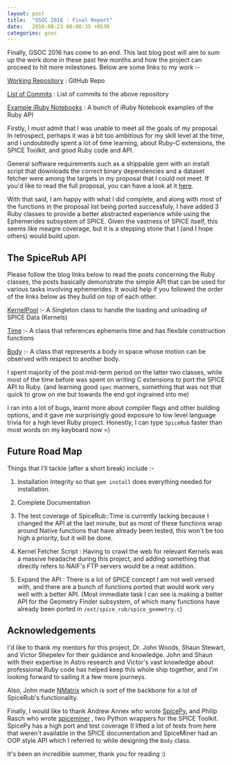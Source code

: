 ```yaml
---
layout: post
title:  "GSOC 2016 : Final Report"
date:   2016-08-23 00:00:35 +0530
categories: gsoc
---
```


Finally, GSOC 2016 has come to an end. This last blog post will aim to sum up the work done in these 
past few months and how the project can proceed to hit more milestones. Below are some links to my work :-

[Working Repository][repo] : GitHub Repo

[List of Commits][commits] : List of commits to the above repository

[Example iRuby Notebooks][note] : A bunch of iRuby Notebook examples of the Ruby API

Firstly, I must admit that I was unable to meet all the goals of my proposal. In retrospect, perhaps it was a bit too ambitious for my skill level at the time, and I undoubtedly spent a lot of time learning, about Ruby-C extensions, the SPICE Toolkit, and good Ruby code and API.

General software requirements such as a shippable gem with an install script that downloads the correct binary dependencies and a dataset fetcher were among the targets in my proposal that I could not meet. If you'd like to read the full proposal, you can have a look at it [here][prop].

With that said, I am happy with what I did complete, and along with most of the functions in the proposal list being ported successfuly, I have added 3 Ruby classes to provide a better abstracted experience while using the Ephemerides subsystem of SPICE. Given the vastness of SPICE itself, this seems like meagre coverage, but it is a stepping stone that I (and I hope others) would build upon.

## **The SpiceRub API**

Please follow the blog links below to read the posts concerning the Ruby classes, the posts basically demonstrate the simple API that can be used for various tasks involving ephemerides. It would help if you followed the order of the links below as they build on top of each other.

[KernelPool][pool] :- A Singleton class to handle the loading and unloading of SPICE Data (Kernels)

[Time][time] :- A class that references ephemeris time and has flexible construction functions

[Body][body] :- A class that represents a body in space whose motion can be observed with respect to another body.

I spent majority of the post mid-term period on the latter two classes, while most of the time before was spent on writing C extensions to port the SPICE API to Ruby. (and learning good  `spec` manners, something that was not that quick to grow on me but towards the end got ingrained into me)

I ran into a lot of bugs, learnt more about compiler flags and other building options, and it gave me surprisingly good exposure to low level language trivia for a high level Ruby project. Honestly, I can type `SpiceRub` faster than most words on my keyboard now =)

## **Future Road Map**

Things that I'll tackle (after a short break) include :-

1) Installation Integrity so that `gem install` does everything needed for installation.

2) Complete Documentation

3) The test coverage of SpiceRub::Time is currently lacking because I changed the API at the last minute, but as most of these functions wrap around Native functions that have already been tested, this won't be too high a priority, but it will be done.

4) Kernel Fetcher Script : Having to crawl the web for relevant Kernels was a massive headache during this project, and adding something that directly refers to NAIF's FTP servers would be a neat addition.
 
5) Expand the API : There is a lot of SPICE concept I am not well versed with, and there are a bunch of functions ported that would work very well with a better API. (Most immediate task I can see is making a better API for the Geometry Finder subsystem, of which many functions have already been ported in `/ext/spice_rub/spice_geometry.c`)

## **Acknowledgements**

I'd like to thank my mentors for this project, Dr. John Woods, Shaun Stewart, and Victor Shepelev for their guidance and knowledge. John and Shaun with their expertise in Astro research and Victor's vast knowledge about professional Ruby code has helped keep this whole ship together, and I'm looking forward to sailing it a few more journeys. 

Also, John made [NMatrix][nmatrix] which is sort of the backbone for a lot of SpiceRub's functionality.

Finally, I would like to thank Andrew Annex who wrote [SpicePy][spiceypy], and Philip Rasch who wrote [spiceminer][miner] , two Python wrappers for the SPICE Toolkit. SpicePy has a high port and test coverage (I lifted a lot of tests from here that weren't available in the SPICE documentation and SpiceMiner had an OOP style API which I referred to while designing the `Body` class.

It's been an incredible summer, thank you for reading :)



[nmatrix]: https://github.com/sciruby/nmatrix
[miner]: https://github.com/darasch/spiceminer
[spiceypy]: https://github.com/AndrewAnnex/SpiceyPy
[spicerub]: https://github.com/gau27/spice_rub
[readme]: https://github.com/gau27/spice_rub/blob/master/README.rdoc
[toolkit]: https://naif.jpl.nasa.gov/naif/toolkit_C.html
[time_paradox]: https://en.wikipedia.org/wiki/Year_2038_problem
[unitim]: https://naif.jpl.nasa.gov/pub/naif/toolkit_docs/C/cspice/unitim_c.html
[str2et]: https://naif.jpl.nasa.gov/pub/naif/toolkit_docs/C/cspice/str2et_c.html
[prop]: https://summerofcode.withgoogle.com/serve/5210336198131712/
[body]: http://gauravtamba.me/gsoc/2016/08/21/body-tutorial.html
[pool]: http://gauravtamba.me/gsoc/2016/06/11/week1_soc.html
[time]: http://gauravtamba.me/gsoc/2016/08/21/time-tutorial.html

[repo]: http://github.com/gau27/spice_rub
[commits]: https://github.com/gau27/spice_rub/commits/master
[note]: https://github.com/gau27/spice_rub/tree/master/examples